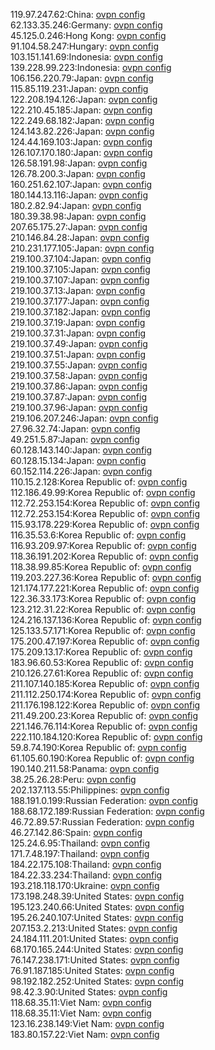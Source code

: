 119.97.247.62:China: [ovpn config](vpn/119_97_247_62.ovpn)  
62.133.35.246:Germany: [ovpn config](vpn/62_133_35_246.ovpn)  
45.125.0.246:Hong Kong: [ovpn config](vpn/45_125_0_246.ovpn)  
91.104.58.247:Hungary: [ovpn config](vpn/91_104_58_247.ovpn)  
103.151.141.69:Indonesia: [ovpn config](vpn/103_151_141_69.ovpn)  
139.228.99.223:Indonesia: [ovpn config](vpn/139_228_99_223.ovpn)  
106.156.220.79:Japan: [ovpn config](vpn/106_156_220_79.ovpn)  
115.85.119.231:Japan: [ovpn config](vpn/115_85_119_231.ovpn)  
122.208.194.126:Japan: [ovpn config](vpn/122_208_194_126.ovpn)  
122.210.45.185:Japan: [ovpn config](vpn/122_210_45_185.ovpn)  
122.249.68.182:Japan: [ovpn config](vpn/122_249_68_182.ovpn)  
124.143.82.226:Japan: [ovpn config](vpn/124_143_82_226.ovpn)  
124.44.169.103:Japan: [ovpn config](vpn/124_44_169_103.ovpn)  
126.107.170.180:Japan: [ovpn config](vpn/126_107_170_180.ovpn)  
126.58.191.98:Japan: [ovpn config](vpn/126_58_191_98.ovpn)  
126.78.200.3:Japan: [ovpn config](vpn/126_78_200_3.ovpn)  
160.251.62.107:Japan: [ovpn config](vpn/160_251_62_107.ovpn)  
180.144.13.116:Japan: [ovpn config](vpn/180_144_13_116.ovpn)  
180.2.82.94:Japan: [ovpn config](vpn/180_2_82_94.ovpn)  
180.39.38.98:Japan: [ovpn config](vpn/180_39_38_98.ovpn)  
207.65.175.27:Japan: [ovpn config](vpn/207_65_175_27.ovpn)  
210.146.84.28:Japan: [ovpn config](vpn/210_146_84_28.ovpn)  
210.231.177.105:Japan: [ovpn config](vpn/210_231_177_105.ovpn)  
219.100.37.104:Japan: [ovpn config](vpn/219_100_37_104.ovpn)  
219.100.37.105:Japan: [ovpn config](vpn/219_100_37_105.ovpn)  
219.100.37.107:Japan: [ovpn config](vpn/219_100_37_107.ovpn)  
219.100.37.13:Japan: [ovpn config](vpn/219_100_37_13.ovpn)  
219.100.37.177:Japan: [ovpn config](vpn/219_100_37_177.ovpn)  
219.100.37.182:Japan: [ovpn config](vpn/219_100_37_182.ovpn)  
219.100.37.19:Japan: [ovpn config](vpn/219_100_37_19.ovpn)  
219.100.37.31:Japan: [ovpn config](vpn/219_100_37_31.ovpn)  
219.100.37.49:Japan: [ovpn config](vpn/219_100_37_49.ovpn)  
219.100.37.51:Japan: [ovpn config](vpn/219_100_37_51.ovpn)  
219.100.37.55:Japan: [ovpn config](vpn/219_100_37_55.ovpn)  
219.100.37.58:Japan: [ovpn config](vpn/219_100_37_58.ovpn)  
219.100.37.86:Japan: [ovpn config](vpn/219_100_37_86.ovpn)  
219.100.37.87:Japan: [ovpn config](vpn/219_100_37_87.ovpn)  
219.100.37.96:Japan: [ovpn config](vpn/219_100_37_96.ovpn)  
219.106.207.246:Japan: [ovpn config](vpn/219_106_207_246.ovpn)  
27.96.32.74:Japan: [ovpn config](vpn/27_96_32_74.ovpn)  
49.251.5.87:Japan: [ovpn config](vpn/49_251_5_87.ovpn)  
60.128.143.140:Japan: [ovpn config](vpn/60_128_143_140.ovpn)  
60.128.15.134:Japan: [ovpn config](vpn/60_128_15_134.ovpn)  
60.152.114.226:Japan: [ovpn config](vpn/60_152_114_226.ovpn)  
110.15.2.128:Korea Republic of: [ovpn config](vpn/110_15_2_128.ovpn)  
112.186.49.99:Korea Republic of: [ovpn config](vpn/112_186_49_99.ovpn)  
112.72.253.154:Korea Republic of: [ovpn config](vpn/112_72_253_154.ovpn)  
112.72.253.154:Korea Republic of: [ovpn config](vpn/112_72_253_154.ovpn)  
115.93.178.229:Korea Republic of: [ovpn config](vpn/115_93_178_229.ovpn)  
116.35.53.6:Korea Republic of: [ovpn config](vpn/116_35_53_6.ovpn)  
116.93.209.97:Korea Republic of: [ovpn config](vpn/116_93_209_97.ovpn)  
118.36.191.202:Korea Republic of: [ovpn config](vpn/118_36_191_202.ovpn)  
118.38.99.85:Korea Republic of: [ovpn config](vpn/118_38_99_85.ovpn)  
119.203.227.36:Korea Republic of: [ovpn config](vpn/119_203_227_36.ovpn)  
121.174.177.221:Korea Republic of: [ovpn config](vpn/121_174_177_221.ovpn)  
122.36.33.173:Korea Republic of: [ovpn config](vpn/122_36_33_173.ovpn)  
123.212.31.22:Korea Republic of: [ovpn config](vpn/123_212_31_22.ovpn)  
124.216.137.136:Korea Republic of: [ovpn config](vpn/124_216_137_136.ovpn)  
125.133.57.171:Korea Republic of: [ovpn config](vpn/125_133_57_171.ovpn)  
175.200.47.197:Korea Republic of: [ovpn config](vpn/175_200_47_197.ovpn)  
175.209.13.17:Korea Republic of: [ovpn config](vpn/175_209_13_17.ovpn)  
183.96.60.53:Korea Republic of: [ovpn config](vpn/183_96_60_53.ovpn)  
210.126.27.61:Korea Republic of: [ovpn config](vpn/210_126_27_61.ovpn)  
211.107.140.185:Korea Republic of: [ovpn config](vpn/211_107_140_185.ovpn)  
211.112.250.174:Korea Republic of: [ovpn config](vpn/211_112_250_174.ovpn)  
211.176.198.122:Korea Republic of: [ovpn config](vpn/211_176_198_122.ovpn)  
211.49.200.23:Korea Republic of: [ovpn config](vpn/211_49_200_23.ovpn)  
221.146.76.114:Korea Republic of: [ovpn config](vpn/221_146_76_114.ovpn)  
222.110.184.120:Korea Republic of: [ovpn config](vpn/222_110_184_120.ovpn)  
59.8.74.190:Korea Republic of: [ovpn config](vpn/59_8_74_190.ovpn)  
61.105.60.190:Korea Republic of: [ovpn config](vpn/61_105_60_190.ovpn)  
190.140.211.58:Panama: [ovpn config](vpn/190_140_211_58.ovpn)  
38.25.26.28:Peru: [ovpn config](vpn/38_25_26_28.ovpn)  
202.137.113.55:Philippines: [ovpn config](vpn/202_137_113_55.ovpn)  
188.191.0.199:Russian Federation: [ovpn config](vpn/188_191_0_199.ovpn)  
188.68.172.189:Russian Federation: [ovpn config](vpn/188_68_172_189.ovpn)  
46.72.89.57:Russian Federation: [ovpn config](vpn/46_72_89_57.ovpn)  
46.27.142.86:Spain: [ovpn config](vpn/46_27_142_86.ovpn)  
125.24.6.95:Thailand: [ovpn config](vpn/125_24_6_95.ovpn)  
171.7.48.197:Thailand: [ovpn config](vpn/171_7_48_197.ovpn)  
184.22.175.108:Thailand: [ovpn config](vpn/184_22_175_108.ovpn)  
184.22.33.234:Thailand: [ovpn config](vpn/184_22_33_234.ovpn)  
193.218.118.170:Ukraine: [ovpn config](vpn/193_218_118_170.ovpn)  
173.198.248.39:United States: [ovpn config](vpn/173_198_248_39.ovpn)  
195.123.240.66:United States: [ovpn config](vpn/195_123_240_66.ovpn)  
195.26.240.107:United States: [ovpn config](vpn/195_26_240_107.ovpn)  
207.153.2.213:United States: [ovpn config](vpn/207_153_2_213.ovpn)  
24.184.111.201:United States: [ovpn config](vpn/24_184_111_201.ovpn)  
68.170.165.244:United States: [ovpn config](vpn/68_170_165_244.ovpn)  
76.147.238.171:United States: [ovpn config](vpn/76_147_238_171.ovpn)  
76.91.187.185:United States: [ovpn config](vpn/76_91_187_185.ovpn)  
98.192.182.252:United States: [ovpn config](vpn/98_192_182_252.ovpn)  
98.42.3.90:United States: [ovpn config](vpn/98_42_3_90.ovpn)  
118.68.35.11:Viet Nam: [ovpn config](vpn/118_68_35_11.ovpn)  
118.68.35.11:Viet Nam: [ovpn config](vpn/118_68_35_11.ovpn)  
123.16.238.149:Viet Nam: [ovpn config](vpn/123_16_238_149.ovpn)  
183.80.157.22:Viet Nam: [ovpn config](vpn/183_80_157_22.ovpn)  

